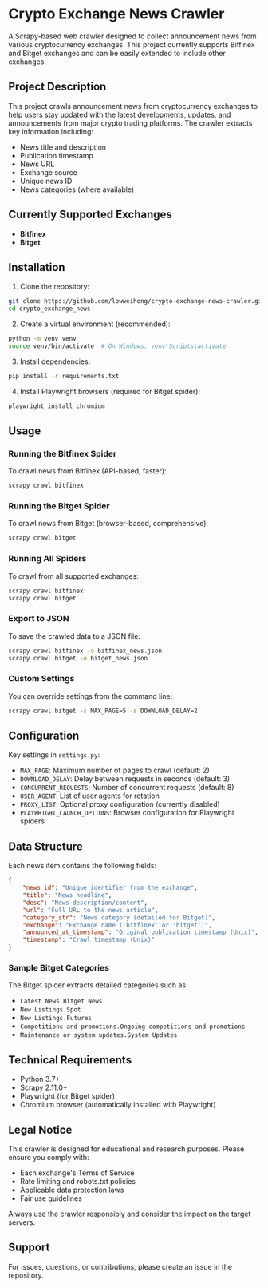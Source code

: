 # Crypto Exchange News Crawler

A Scrapy-based web crawler designed to collect announcement news from various cryptocurrency exchanges. This project currently supports Bitfinex and Bitget exchanges and can be easily extended to include other exchanges.

## Project Description

This project crawls announcement news from cryptocurrency exchanges to help users stay updated with the latest developments, updates, and announcements from major crypto trading platforms. The crawler extracts key information including:

- News title and description
- Publication timestamp
- News URL
- Exchange source
- Unique news ID
- News categories (where available)

## Currently Supported Exchanges

- **Bitfinex** 
- **Bitget** 


## Installation

1. Clone the repository:
```bash
git clone https://github.com/lowweihong/crypto-exchange-news-crawler.git
cd crypto_exchange_news
```

2. Create a virtual environment (recommended):
```bash
python -m venv venv
source venv/bin/activate  # On Windows: venv\Scripts\activate
```

3. Install dependencies:
```bash
pip install -r requirements.txt
```

4. Install Playwright browsers (required for Bitget spider):
```bash
playwright install chromium
```

## Usage

### Running the Bitfinex Spider

To crawl news from Bitfinex (API-based, faster):

```bash
scrapy crawl bitfinex
```

### Running the Bitget Spider

To crawl news from Bitget (browser-based, comprehensive):

```bash
scrapy crawl bitget
```

### Running All Spiders

To crawl from all supported exchanges:

```bash
scrapy crawl bitfinex
scrapy crawl bitget
```

### Export to JSON

To save the crawled data to a JSON file:

```bash
scrapy crawl bitfinex -o bitfinex_news.json
scrapy crawl bitget -o bitget_news.json
```

### Custom Settings

You can override settings from the command line:

```bash
scrapy crawl bitget -s MAX_PAGE=5 -s DOWNLOAD_DELAY=2
```

## Configuration

Key settings in `settings.py`:

- `MAX_PAGE`: Maximum number of pages to crawl (default: 2)
- `DOWNLOAD_DELAY`: Delay between requests in seconds (default: 3)
- `CONCURRENT_REQUESTS`: Number of concurrent requests (default: 8)
- `USER_AGENT`: List of user agents for rotation
- `PROXY_LIST`: Optional proxy configuration (currently disabled)
- `PLAYWRIGHT_LAUNCH_OPTIONS`: Browser configuration for Playwright spiders

## Data Structure

Each news item contains the following fields:

```json
{
    "news_id": "Unique identifier from the exchange",
    "title": "News headline",
    "desc": "News description/content",
    "url": "Full URL to the news article",
    "category_str": "News category (detailed for Bitget)",
    "exchange": "Exchange name ('bitfinex' or 'bitget')",
    "announced_at_timestamp": "Original publication timestamp (Unix)",
    "timestamp": "Crawl timestamp (Unix)"
}
```

### Sample Bitget Categories

The Bitget spider extracts detailed categories such as:
- `Latest News.Bitget News`
- `New Listings.Spot`
- `New Listings.Futures`
- `Competitions and promotions.Ongoing competitions and promotions`
- `Maintenance or system updates.System Updates`

## Technical Requirements

- Python 3.7+
- Scrapy 2.11.0+
- Playwright (for Bitget spider)
- Chromium browser (automatically installed with Playwright)

## Legal Notice

This crawler is designed for educational and research purposes. Please ensure you comply with:

- Each exchange's Terms of Service
- Rate limiting and robots.txt policies
- Applicable data protection laws
- Fair use guidelines

Always use the crawler responsibly and consider the impact on the target servers.

## Support

For issues, questions, or contributions, please create an issue in the repository.